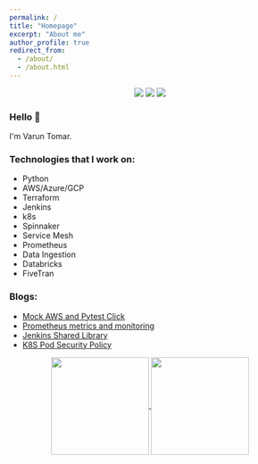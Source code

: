 ```yaml
---
permalink: /
title: "Homepage"
excerpt: "About me"
author_profile: true
redirect_from: 
  - /about/
  - /about.html
---
```

<p align="center">
    <a href="https://stackoverflow.com/users/6679867/tomarv2" alt="Stack Exchange reputation">
        <img src="https://img.shields.io/stackexchange/stackoverflow/r/6679867"></a>
    <a href="https://discord.gg/XH975bzN" alt="chat on Discord">
        <img src="https://img.shields.io/discord/813961944443912223?logo=discord"></a>
    <a href="https://twitter.com/intent/follow?screen_name=varuntomar2019" alt="follow on Twitter">
        <img src="https://img.shields.io/twitter/follow/varuntomar2019?style=social&logo=twitter"></a>
</p>

### Hello 👋

I'm Varun Tomar.


### Technologies that I work on:

* Python
* AWS/Azure/GCP
* Terraform
* Jenkins
* k8s
* Spinnaker
* Service Mesh
* Prometheus
* Data Ingestion
* Databricks
* FiveTran

### Blogs:

- [Mock AWS and Pytest Click](https://medium.com/analytics-vidhya/mock-aws-pytest-click-51a2a7b41123)
- [Prometheus metrics and monitoring](https://tomarv2.medium.com/prometheus-metrics-monitoring-8d0bd17f7b80)
- [Jenkins Shared Library](https://tomarv2.medium.com/jenkins-shared-libraries-ab64f7acac68)
- [K8S Pod Security Policy](https://tomarv2.medium.com/k8s-pod-security-policies-abff76d8075d)

<p align=center>
  <a href="https://github.com/tomarv2/github-readme-stats" title="Go to Source">
    <img height=175 align="center" src="https://github-readme-stats.vercel.app/api?username=tomarv2&show_icons=true&theme=gotham">
  </a>
  <a href="https://github.com/tomarv2/github-readme-stats">
  <img height=175 align="center" src="https://github-readme-stats.vercel.app/api/top-langs/?username=tomarv2&hide=c%23,powershell,java&title_color=2aa889&text_color=99d1ce&icon_color=2bbc8a&bg_color=0c1014&langs_count=8&layout=compact" />
  </a>
</p>